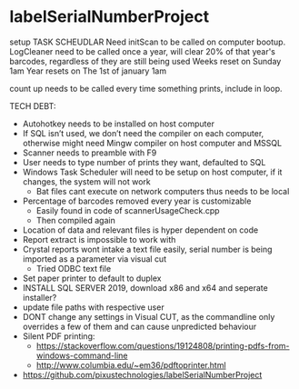 # labelSerialNumberProject

setup TASK SCHEUDLAR
Need initScan to be called on computer bootup. 
LogCleaner need to be called once a year, will clear 20% of that year's barcodes, regardless of they are still being used
Weeks reset on Sunday 1am
Year resets on The 1st of january 1am

count up needs to be called every time something prints, include in loop.

TECH DEBT:
- Autohotkey needs to be installed on host computer
- If SQL isn’t used, we don’t need the compiler on each computer, otherwise might need Mingw compiler on host computer and MSSQL
- Scanner needs to preamble with F9
- User needs to type number of prints they want, defaulted to SQL
- Windows Task Scheduler will need to be setup on host computer, if it changes, the system will not work
    - Bat files cant execute on network computers thus needs to be local
- Percentage of barcodes removed every year is customizable
    - Easily found in code of scannerUsageCheck.cpp
    - Then compiled again
- Location of data and relevant files is hyper dependent on code
- Report extract is impossible to work with
- Crystal reports wont intake a text file easily, serial number is being imported as a parameter via visual cut
    - Tried ODBC text file
- Set paper printer to default to duplex
- INSTALL SQL SERVER 2019, download x86 and x64 and seperate installer? 
- update file paths with respective user
- DONT change any settings in Visual CUT, as the commandline only overrides a few of them and can cause unpredicted behaviour
- Silent PDF printing:
    - https://stackoverflow.com/questions/19124808/printing-pdfs-from-windows-command-line
    - http://www.columbia.edu/~em36/pdftoprinter.html
- https://github.com/pixustechnologies/labelSerialNumberProject
